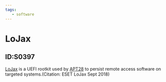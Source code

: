 ```yaml
---
tags:
   - software
---
```

# LoJax
## ID:S0397
[LoJax](/mitre/software/S0397) is a UEFI rootkit used by [APT28](/mitre/groups/G0007) to persist remote access software on targeted systems.(Citation: ESET LoJax Sept 2018)
